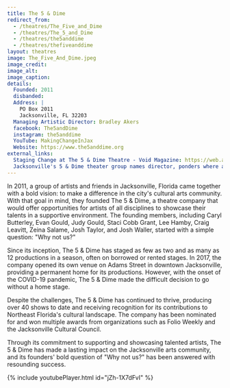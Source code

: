 ```yaml
---
title: The 5 & Dime
redirect_from: 
  - /theatres/The_Five_and_Dime
  - /theatres/The_5_and_Dime
  - /theatres/the5anddime
  - /theatres/thefiveanddime
layout: theatres
image: The_Five_And_Dime.jpeg
image_credit:
image_alt:
image_caption:
details:
  Founded: 2011
  disbanded:
  Address: |
    PO Box 2011
    Jacksonville, FL 32203
  Managing Artistic Director: Bradley Akers
  facebook: The5andDime
  instagram: the5anddime
  YouTube: MakingChangeInJax
  Website: https://www.the5anddime.org
external_links:
  Staging Change at The 5 & Dime Theatre - Void Magazine: https://web.archive.org/web/20201024211109/https://voidlive.com/staging-change-5-dime-theatre/
  Jacksonville's 5 & Dime theater group names director, ponders where and when next shows will be: https://www.jacksonville.com/story/entertainment/theater/2021/02/02/jacksonvilles-5-dime-theater-group-names-director-ponders-shows/4337544001/
---
```


In 2011, a group of artists and friends in Jacksonville, Florida came together with a bold vision: to make a difference in the city's cultural arts community. With that goal in mind, they founded The 5 & Dime, a theatre company that would offer opportunities for artists of all disciplines to showcase their talents in a supportive environment. The founding members, including Caryl Butterley, Evan Gould, Judy Gould, Staci Cobb Grant, Lee Hamby, Craig Leavitt, Zeina Salame, Josh Taylor, and Josh Waller, started with a simple question: "Why not us?"

Since its inception, The 5 & Dime has staged as few as two and as many as 12 productions in a season, often on borrowed or rented stages. In 2017, the company opened its own venue on Adams Street in downtown Jacksonville, providing a permanent home for its productions. However, with the onset of the COVID-19 pandemic, The 5 & Dime made the difficult decision to go without a home stage.

Despite the challenges, The 5 & Dime has continued to thrive, producing over 40 shows to date and receiving recognition for its contributions to Northeast Florida's cultural landscape. The company has been nominated for and won multiple awards from organizations such as Folio Weekly and the Jacksonville Cultural Council.

Through its commitment to supporting and showcasing talented artists, The 5 & Dime has made a lasting impact on the Jacksonville arts community, and its founders' bold question of "Why not us?" has been answered with resounding success.

{% include youtubePlayer.html id="jZh-1X7dFvI" %}

<!-- https://www.abouttheartists.com/production_companies/13527-the-5-and-dime-theatre-co-jacksonville-fl -->
